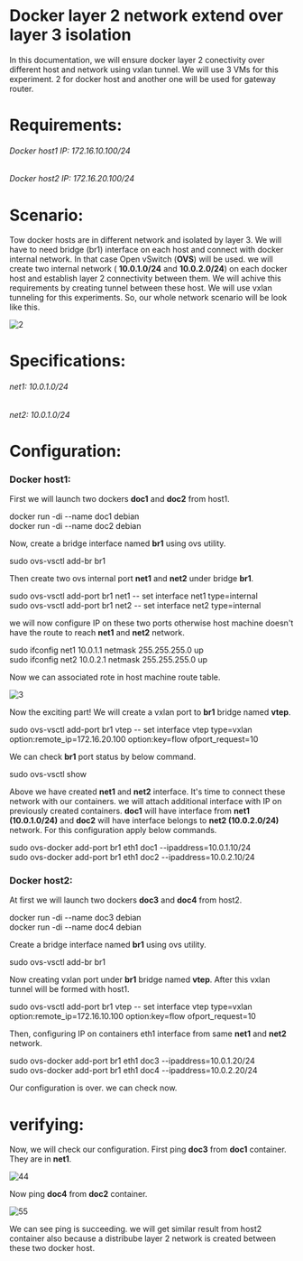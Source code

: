 # Docker layer 2 network extend over layer 3 isolation
In this documentation, we will ensure docker layer 2 conectivity over different host and network using vxlan tunnel. We will use 3 VMs for this experiment. 2 for docker host and another one will be used for gateway router. 

# Requirements:
###### Docker host1 IP: 172.16.10.100/24
###### Docker host2 IP: 172.16.20.100/24

# Scenario:
Tow docker hosts are in different network and isolated by layer 3. We will have to need bridge (br1) interface on each host and connect with docker internal network. In that case Open vSwitch (**OVS**) will be used. we will create two internal network ( **10.0.1.0/24**  and **10.0.2.0/24**) on each docker host and establish layer 2 connectivity between them. We will achive this requirements by creating tunnel between these host. We will use vxlan tunneling for this experiments. So, our whole network scenario will be look like this.

![2](https://user-images.githubusercontent.com/22352861/149739304-68005da3-5191-432e-a88c-9a27e61d7814.PNG)

# Specifications:
###### net1: 10.0.1.0/24
###### net2: 10.0.1.0/24

# Configuration:
### Docker host1:
First we will launch two dockers **doc1** and **doc2** from host1.
  
  docker run -di --name doc1 debian\
  docker run -di --name doc2 debian

Now, create a bridge interface named **br1** using ovs utility.

  sudo ovs-vsctl add-br br1
  
Then create two ovs internal port **net1** and **net2** under bridge **br1**.

  sudo ovs-vsctl add-port br1 net1 -- set interface net1 type=internal\
  sudo ovs-vsctl add-port br1 net2 -- set interface net2 type=internal

we will now configure IP on these two ports otherwise host machine doesn't have the route to reach **net1** and **net2** network.

  sudo ifconfig net1 10.0.1.1 netmask 255.255.255.0 up\
  sudo ifconfig net2 10.0.2.1 netmask 255.255.255.0 up
  
Now we can associated rote in host machine route table.

![3](https://user-images.githubusercontent.com/22352861/149746971-1fe0bc28-5580-4fa1-8ac1-d5928b0d1cbb.PNG)

Now the exciting part! We will create a vxlan port to **br1** bridge named **vtep**.

  sudo ovs-vsctl add-port br1 vtep -- set interface vtep type=vxlan option:remote_ip=172.16.20.100 option:key=flow ofport_request=10
  
We can check **br1** port status by below command.

  sudo ovs-vsctl show
  
Above we have created **net1** and **net2** interface. It's time to connect these network with our containers. we will attach additional interface with IP on previously created containers. **doc1** will have interface from **net1 (10.0.1.0/24)** and **doc2** will have interface belongs to **net2 (10.0.2.0/24)** network. For this configuration apply below commands.

  sudo ovs-docker add-port br1 eth1 doc1 --ipaddress=10.0.1.10/24 \
  sudo ovs-docker add-port br1 eth1 doc2 --ipaddress=10.0.2.10/24 

### Docker host2:

At first we will launch two dockers **doc3** and **doc4** from host2.
  
  docker run -di --name doc3 debian\
  docker run -di --name doc4 debian

Create a bridge interface named **br1** using ovs utility.

  sudo ovs-vsctl add-br br1

Now creating vxlan port under **br1** bridge named **vtep**. After this vxlan tunnel will be formed with host1.

  sudo ovs-vsctl add-port br1 vtep -- set interface vtep type=vxlan option:remote_ip=172.16.10.100 option:key=flow ofport_request=10
  
Then, configuring IP on containers eth1 interface from same **net1** and **net2** network.

  sudo ovs-docker add-port br1 eth1 doc3 --ipaddress=10.0.1.20/24\
  sudo ovs-docker add-port br1 eth1 doc4 --ipaddress=10.0.2.20/24
  
Our configuration is over. we can check now.

# verifying:
Now, we will check our configuration. First ping **doc3** from **doc1** container. They are in **net1**.

![44](https://user-images.githubusercontent.com/22352861/149752929-0d044edb-130b-4c80-80ae-e3040a2fb98a.PNG)

Now ping **doc4** from **doc2** container.

![55](https://user-images.githubusercontent.com/22352861/149752979-26961764-55bc-43c6-8e63-d2db425c118c.PNG)

We can see ping is succeeding. we will get similar result from host2 container also because a distribube layer 2 network is created between these two docker host. 


    
  
 
